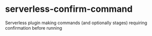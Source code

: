 # serverless-confirm-command
Serverless plugin making commands (and optionally stages) requiring confirmation before running

